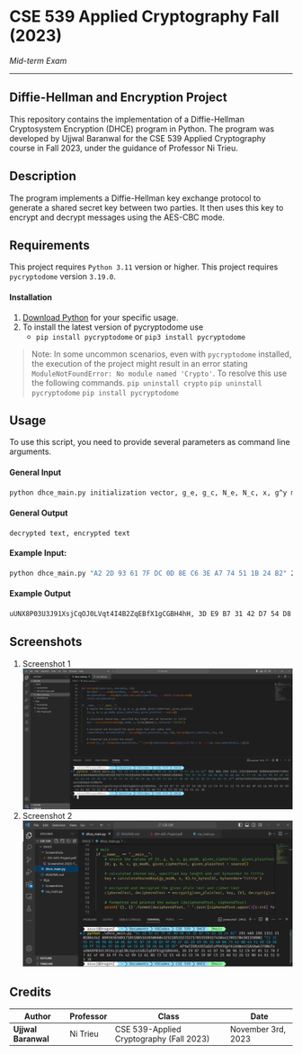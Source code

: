 # CSE 539 Applied Cryptography Fall (2023)

*Mid-term Exam*

---

## Diffie-Hellman and Encryption Project

This repository contains the implementation of a Diffie-Hellman Cryptosystem Encryption (DHCE) program in Python. The program was developed by Ujjwal Baranwal for the CSE 539 Applied Cryptography course in Fall 2023, under the guidance of Professor Ni Trieu.

## Description

The program implements a Diffie-Hellman key exchange protocol to generate a shared secret key between two parties. It then uses this key to encrypt and decrypt messages using the AES-CBC mode.

## Requirements

This project requires `Python 3.11` version or higher.
This project requires `pycryptodome` version `3.19.0`.

#### Installation

1. [Download Python](https://www.python.org/downloads/) for your specific usage.
2. To install the latest version of pycryptodome use 
    + `pip install pycryptodome` or `pip3 install pycryptodome`
> Note: In some uncommon scenarios, even with `pycryptodome` installed, the execution of the project might result in an error stating `ModuleNotFoundError: No module named 'Crypto'`.
To resolve this use the following commands.
`pip uninstall crypto`
`pip uninstall pycryptodome`
`pip install pycryptodome`

## Usage

To use this script, you need to provide several parameters as command line arguments.

#### General Input

```bash
python dhce_main.py initialization vector, g_e, g_c, N_e, N_c, x, g^y mod N, encrypted message C, plaintext P
```

#### General Output

```
decrypted text, encrypted text
```

#### Example Input:

```bash
python dhce_main.py "A2 2D 93 61 7F DC 0D 8E C6 3E A7 74 51 1B 24 B2" 251 465 255 1311 2101864342 8995936589171851885163650660432521853327227178155593274584417851704581358902 "F2 2C 95 FC 6B 98 BE 40 AE AD 9C 07 20 3B B3 9F F8 2F 6D 2D 69 D6 5D 40 0A 75 45 80 45 F2 DE C8 6E C0 FF 33 A4 97 8A AF 4A CD 6E 50 86 AA 3E DF" AfYw7Z6RzU9ZaGUloPhH3QpfA1AXWxnCGAXAwk3f6MoTx
```

#### Example Output

```bash
uUNX8P03U3J91XsjCqOJ0LVqt4I4B2ZqEBfX1gCGBH4hH, 3D E9 B7 31 42 D7 54 D8 96 12 C9 97 01 12 78 F7 A2 4F 69 1A FF F4 42 99 13 A1 BD 73 52 E5 48 63 33 7A 39 BF C5 25 AD 53 26 53 0D E4 81 51 D1 3E
```

## Screenshots
1. Screenshot 1
![image info](./Screenshots/Screenshot%202023-11-03%20013515.png)
2. Screenshot 2
![image info](./Screenshots/Screenshot%202023-11-03%20124437.png)

## Credits

| Author | Professor | Class | Date |
|--------|-----------|-------|------|
| **Ujjwal Baranwal** | Ni Trieu | CSE 539-Applied Cryptography (Fall 2023)|November 3rd, 2023

